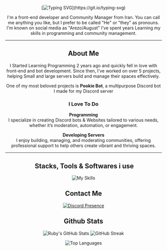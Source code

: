 <div align="center">

[![Typing SVG](https://readme-typing-svg.demolab.com?font=Fira+Code+Bold&weight=100&size=21&pause=1000&color=FFFFFF&center=true&vCenter=true&repeat=false&width=435&lines=Hey+There%2C+I'm+Pookie!)](https://git.io/typing-svg)

I'm a front-end developer and Community Manager from Iran. You can call me anything you like, but I prefer to be called "He" or "they" as pronouns. I'm known on social media as "Arezo/August" I've spent years Learning my skills in programming and community management.  

---

## **About Me**  

I Started Learning Programming 2 years ago and quickly fell in love with front-end and bot development. Since then, I’ve worked on over 5 projects, helping Small and large servers build and manage their spaces effectively.  

One of my most beloved projects is **Pookie Bot**, a multipurpose Discord bot I made for my Discord server

### **I Love To Do**  

  **Programming**  
  I specialize in creating Discord bots & Websites tailored to various needs, whether it’s moderation, automation, or engagement.  

**Developing Servers**  
  I enjoy building, managing, and moderating communities, offering professional support to help others create vibrant and thriving spaces.  

---

## ️ **Stacks, Tools & Softwares i use**  
![My Skills](https://skillicons.dev/icons?i=py,tailwind,react,ts,js,nextjs,bootstrap,html,css,pr,figma,vercel,cloudflare,vscode,robloxstudio&theme=dark)

##  **Contact Me** 
[![Discord Presence](https://lanyard.cnrad.dev/api/443136409835012116?theme=transparnet&showDisplayName=true)](https://discord.com/users/1241143790895366154)


## **Github Stats**  

![Ruby's GitHub Stats](https://github-stats-tq8s-mvproj.vercel.app/api?username=ArezoPookie&show_icons=true&theme=radical)  ![GitHub Streak](https://github-readme-streak-stats.herokuapp.com/?user=ArezoPookie&theme=radical)

![Top Languages](https://github-stats-tq8s-mvproj.vercel.app/api/top-langs/?username=ArezoPookie&layout=compact&theme=radical)
 
